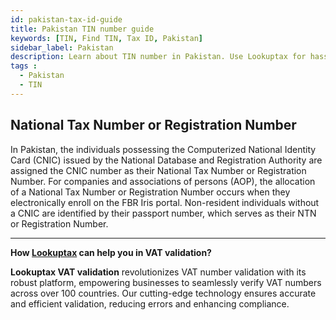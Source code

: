 ```yaml
---
id: pakistan-tax-id-guide
title: Pakistan TIN number guide
keywords: [TIN, Find TIN, Tax ID, Pakistan]
sidebar_label: Pakistan
description: Learn about TIN number in Pakistan. Use Lookuptax for hassle-free tax id validation in Pakistan and other 100+ countries
tags : 
  - Pakistan
  - TIN
---
```


## National Tax Number or Registration Number

In Pakistan, the individuals possessing the Computerized National Identity Card (CNIC) issued by the National Database and Registration Authority are assigned the CNIC number as their National Tax Number or Registration Number. For companies and associations of persons (AOP), the allocation of a National Tax Number or Registration Number occurs when they electronically enroll on the FBR Iris portal. Non-resident individuals without a CNIC are identified by their passport number, which serves as their NTN or Registration Number.

----
**How [Lookuptax](https://lookuptax.com/) can help you in VAT validation?**

**Lookuptax VAT validation** revolutionizes VAT number validation with its robust platform, empowering businesses to seamlessly verify VAT numbers across over 100 countries. Our cutting-edge technology ensures accurate and efficient validation, reducing errors and enhancing compliance.
